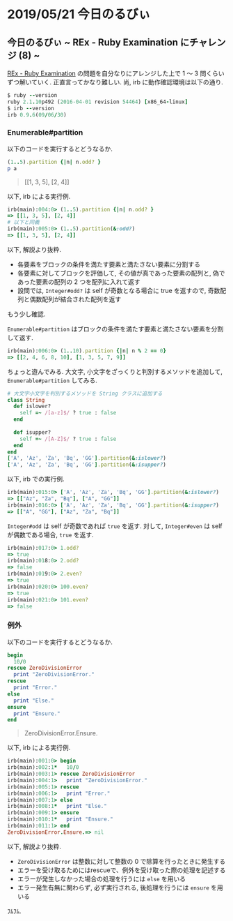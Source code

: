 # 2019/05/21 今日のるびぃ

## 今日のるびぃ ~ REx - Ruby Examination にチャレンジ (8) ~

[REx - Ruby Examination](https://rex.libertyfish.co.jp/) の問題を自分なりにアレンジした上で 1 〜 3 問くらいずつ解いていく. 正直言ってかなり難しい. 尚, irb に動作確認環境は以下の通り.

```ruby
$ ruby --version
ruby 2.1.10p492 (2016-04-01 revision 54464) [x86_64-linux]
$ irb --version
irb 0.9.6(09/06/30)
```

### Enumerable#partition

以下のコードを実行するとどうなるか.

```ruby
(1..5).partition {|n| n.odd? }
p a
```

> [[1, 3, 5], [2, 4]]

以下, irb による実行例.

```ruby
irb(main):004:0> (1..5).partition {|n| n.odd? }
=> [[1, 3, 5], [2, 4]]
# 以下と同義
irb(main):005:0> (1..5).partition(&:odd?)
=> [[1, 3, 5], [2, 4]]
```

以下, 解説より抜粋.

* 各要素をブロックの条件を満たす要素と満たさない要素に分割する
* 各要素に対してブロックを評価して, その値が真であった要素の配列と, 偽であった要素の配列の 2 つを配列に入れて返す
* 設問では, `Integer#odd?` は self が奇数となる場合に true を返すので, 奇数配列と偶数配列が結合された配列を返す

もう少し確認.

`Enumerable#partition` はブロックの条件を満たす要素と満たさない要素を分割して返す.

```ruby
irb(main):006:0> (1..10).partition {|n| n % 2 == 0}
=> [[2, 4, 6, 8, 10], [1, 3, 5, 7, 9]]
```

ちょっと遊んでみる. 大文字, 小文字をざっくりと判別するメソッドを追加して, `Enumerable#partition` してみる.

```ruby
# 大文字小文字を判別するメソッドを String クラスに追加する
class String
  def islower?
    self =~ /[a-z]$/ ? true : false
  end
  
  def isupper?
    self =~ /[A-Z]$/ ? true : false
  end
end
['A', 'Az', 'Za', 'Bq', 'GG'].partition(&:islower?)
['A', 'Az', 'Za', 'Bq', 'GG'].partition(&:isupper?)
```

以下, irb での実行例.

```ruby
irb(main):015:0> ['A', 'Az', 'Za', 'Bq', 'GG'].partition(&:islower?)
=> [["Az", "Za", "Bq"], ["A", "GG"]]
irb(main):016:0> ['A', 'Az', 'Za', 'Bq', 'GG'].partition(&:isupper?)
=> [["A", "GG"], ["Az", "Za", "Bq"]]
```

`Integer#odd` は self が奇数であれば `true` を返す. 対して, `Integer#even` は self が偶数である場合, `true` を返す.

```ruby
irb(main):017:0> 1.odd?
=> true
irb(main):018:0> 2.odd?
=> false
irb(main):019:0> 2.even?
=> true
irb(main):020:0> 100.even?
=> true
irb(main):021:0> 101.even?
=> false
```

### 例外

以下のコードを実行するとどうなるか.

```ruby
begin
  10/0
rescue ZeroDivisionError
  print "ZeroDivisionError."
rescue
  print "Error."
else
  print "Else."
ensure
  print "Ensure."
end
```

> ZeroDivisionError.Ensure.

以下, irb による実行例.

```ruby
irb(main):001:0> begin
irb(main):002:1*   10/0
irb(main):003:1> rescue ZeroDivisionError
irb(main):004:1>   print "ZeroDivisionError."
irb(main):005:1> rescue
irb(main):006:1>   print "Error."
irb(main):007:1> else
irb(main):008:1*   print "Else."
irb(main):009:1> ensure
irb(main):010:1*   print "Ensure."
irb(main):011:1> end
ZeroDivisionError.Ensure.=> nil
```

以下, 解説より抜粋.

* `ZeroDivisionError` は整数に対して整数の 0 で除算を行ったときに発生する
* エラーを受け取るためにはrescueで、例外を受け取った際の処理を記述する
* エラーが発生しなかった場合の処理を行うには `else` を用いる
* エラー発生有無に関わらず, 必ず実行される, 後処理を行うには `ensure` を用いる

ﾌﾑﾌﾑ.
